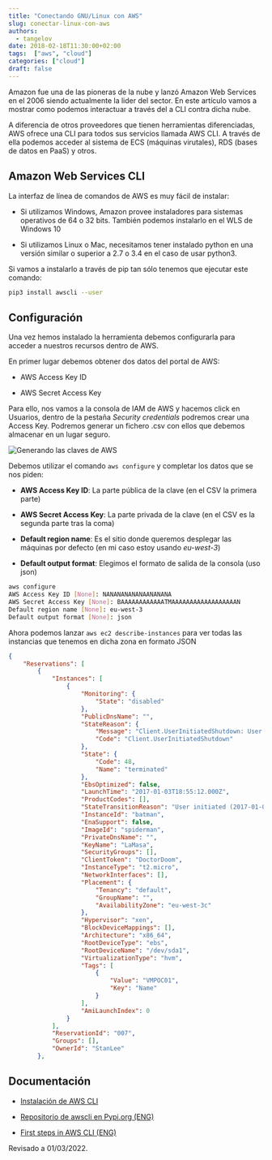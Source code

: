 ```yaml
---
title: "Conectando GNU/Linux con AWS"
slug: conectar-linux-con-aws
authors:
  - tangelov
date: 2018-02-18T11:30:00+02:00
tags:  ["aws", "cloud"]
categories: ["cloud"]
draft: false
---
```


Amazon fue una de las pioneras de la nube y lanzó Amazon Web Services en el 2006 siendo actualmente la lider del sector. En este artículo vamos a mostrar como podemos interactuar a través del a CLI contra dicha nube.

A diferencia de otros proveedores que tienen herramientas diferenciadas, AWS ofrece una CLI para todos sus servicios llamada AWS CLI. A través de ella podemos acceder al sistema de ECS (máquinas virutales), RDS (bases de datos en PaaS) y otros.

<!--more-->

## Amazon Web Services CLI
La interfaz de línea de comandos de AWS es muy fácil de instalar:

* Si utilizamos Windows, Amazon provee instaladores para sistemas operativos de 64 o 32 bits. También podemos instalarlo en el WLS de Windows 10

* Si utilizamos Linux o Mac, necesitamos tener instalado python en una versión similar o superior a 2.7 o 3.4 en el caso de usar python3.

Si vamos a instalarlo a través de pip tan sólo tenemos que ejecutar este comando:
```bash
pip3 install awscli --user
```

## Configuración
Una vez hemos instalado la herramienta debemos configurarla para acceder a nuestros recursos dentro de AWS.

En primer lugar debemos obtener dos datos del portal de AWS:

* AWS Access Key ID

* AWS Secret Access Key

Para ello, nos vamos a la consola de IAM de AWS y hacemos click en Usuarios, dentro de la pestaña _Security credentials_ podremos crear una Access Key. Podremos generar un fichero .csv con ellos que debemos almacenar en un lugar seguro.

![Generando las claves de AWS](https://storage.googleapis.com/tangelov-data/images/0003-00.png)

Debemos utilizar el comando `aws configure` y completar los datos que se nos piden:

* __AWS Access Key ID__: La parte pública de la clave (en el CSV la primera parte)

* __AWS Secret Access Key__: La parte privada de la clave (en el CSV es la segunda parte tras la coma)

* __Default region name__: Es el sitio donde queremos desplegar las máquinas por defecto (en mi caso estoy usando _eu-west-3_)

* __Default output format__: Elegimos el formato de salida de la consola (uso json)

```bash
aws configure
AWS Access Key ID [None]: NANANANANANAANANANA
AWS Secret Access Key [None]: BAAAAAAAAAAAATMAAAAAAAAAAAAAAAAAAN
Default region name [None]: eu-west-3
Default output format [None]: json
```

Ahora podemos lanzar `aws ec2 describe-instances` para ver todas las instancias que tenemos en dicha zona en formato JSON
```json
{
    "Reservations": [
        {
            "Instances": [
                {
                    "Monitoring": {
                        "State": "disabled"
                    },
                    "PublicDnsName": "",
                    "StateReason": {
                        "Message": "Client.UserInitiatedShutdown: User initiated shutdown",
                        "Code": "Client.UserInitiatedShutdown"
                    },
                    "State": {
                        "Code": 48,
                        "Name": "terminated"
                    },
                    "EbsOptimized": false,
                    "LaunchTime": "2017-01-03T18:55:12.000Z",
                    "ProductCodes": [],
                    "StateTransitionReason": "User initiated (2017-01-03 21:52:55 GMT)",
                    "InstanceId": "batman",
                    "EnaSupport": false,
                    "ImageId": "spiderman",
                    "PrivateDnsName": "",
                    "KeyName": "LaMasa",
                    "SecurityGroups": [],
                    "ClientToken": "DoctorDoom",
                    "InstanceType": "t2.micro",
                    "NetworkInterfaces": [],
                    "Placement": {
                        "Tenancy": "default",
                        "GroupName": "",
                        "AvailabilityZone": "eu-west-3c"
                    },
                    "Hypervisor": "xen",
                    "BlockDeviceMappings": [],
                    "Architecture": "x86_64",
                    "RootDeviceType": "ebs",
                    "RootDeviceName": "/dev/sda1",
                    "VirtualizationType": "hvm",
                    "Tags": [
                        {
                            "Value": "VMPOC01",
                            "Key": "Name"
                        }
                    ],
                    "AmiLaunchIndex": 0
                }
            ],
            "ReservationId": "007",
            "Groups": [],
            "OwnerId": "StanLee"
        },
```

## Documentación

* [Instalación de AWS CLI](https://aws.amazon.com/es/cli/)

* [Repositorio de awscli en Pypi.org (ENG)](https://pypi.org/project/awscli/)

* [First steps in AWS CLI (ENG)](https://docs.aws.amazon.com/es_es/cli/latest/userguide/cli-chap-getting-started.html)

Revisado a 01/03/2022.
